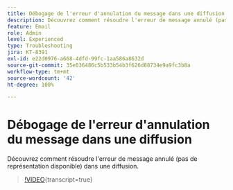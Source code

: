 ```yaml
---
title: Débogage de l'erreur d'annulation du message dans une diffusion
description: Découvrez comment résoudre l'erreur de message annulé (pas de représentation disponible) dans une diffusion.
feature: Email
role: Admin
level: Experienced
type: Troubleshooting
jira: KT-8391
exl-id: e22d0976-a668-4dfd-99fc-1aa586a8632d
source-git-commit: 35e036486c5b533b54b3f626d88734e9a9fc3b8a
workflow-type: tm+mt
source-wordcount: '42'
ht-degree: 100%

---
```


# Débogage de l&#39;erreur d&#39;annulation du message dans une diffusion

Découvrez comment résoudre l&#39;erreur de message annulé (pas de représentation disponible) dans une diffusion.

>[!VIDEO](https://video.tv.adobe.com/v/335895?quality=12&learn=on){transcript=true}
